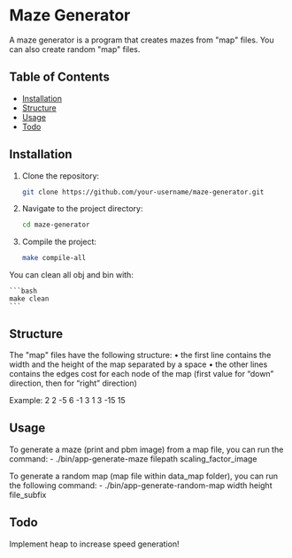# Maze Generator

A maze generator is a program that creates mazes from "map" files. You can also create random "map" files.

## Table of Contents

- [Installation](#installation)
- [Structure](#structure)
- [Usage](#usage)
- [Todo](#todo)

## Installation

1. Clone the repository:

    ```bash
    git clone https://github.com/your-username/maze-generator.git
    ```

2. Navigate to the project directory:

    ```bash
    cd maze-generator
    ```

3. Compile the project:

    ```bash
    make compile-all
    ```

You can clean all obj and bin with:

    ```bash
    make clean
    ```

## Structure

The "map" files have the following structure:
    • the first line contains the width and the height of the map separated by a space
    • the other lines contains the edges cost for each node of the map (first value for “down” direction, then for “right” direction)

Example:
    2 2
    -5 6
    -1 3
    1 3
    -15 15

## Usage

To generate a maze (print and pbm image) from a map file, you can run the command:
    - ./bin/app-generate-maze filepath scaling_factor_image

To generate a random map (map file within data_map folder), you can run the following command:
    - ./bin/app-generate-random-map width height file_subfix

## Todo

Implement heap to increase speed generation!
